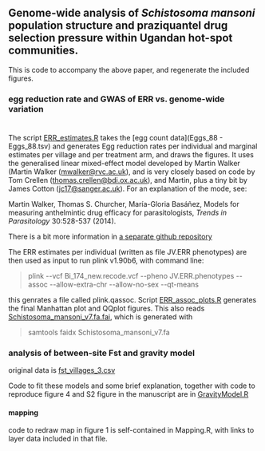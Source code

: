 ## Genome-wide analysis of *Schistosoma mansoni* population structure and praziquantel drug selection pressure within Ugandan hot-spot communities.

This is code to accompany the above paper, and regenerate the included figures.


### egg reduction rate and GWAS of ERR vs. genome-wide variation
#

The script [ERR_estimates.R](ERR_estimates.R) takes the [egg count data](Eggs_88 - Eggs_88.tsv) and generates Egg reduction rates per individual and marginal estimates per village and per treatment arm, and draws the figures. It uses the generalised linear mixed-effect model developed by Martin Walker (Martin Walker (mwalker@rvc.ac.uk), and is very closely based on code by Tom Crellen (thomas.crellen@bdi.ox.ac.uk), and Martin, plus a tiny bit by James Cotton (jc17@sanger.ac.uk). For an explanation of the mode, see:

Martin Walker, Thomas S. Churcher, María-Gloria Basáñez,
Models for measuring anthelmintic drug efficacy for parasitologists,
*Trends in Parasitology* 30:528-537 (2014).

 There is a bit more information in [a separate github repository](https://github.com/jacotton/ERR_mixed_model)

The ERR estimates per individual (written as file JV.ERR phenotypes) are then used as input to run plink v1.90b6, with command line:

> plink --vcf Bi_174_new.recode.vcf --pheno JV.ERR.phenotypes --assoc --allow-extra-chr --allow-no-sex --qt-means

this genrates a file called plink.qassoc. Script [ERR_assoc_plots.R](ERR_assoc_plots.R) generates the final Manhattan plot and QQplot figures.
This also reads [Schistosoma_mansoni_v7.fa.fai](Schistosoma_mansoni_v7.fa.fai), which is generated with 

> samtools faidx Schistosoma_mansoni_v7.fa

### analysis of between-site Fst and gravity model

original data is [fst_villages_3.csv](fst_villages_3.csv)

Code to fit these models and some brief explanation, together with code to reproduce figure 4 and S2 figure in the manuscript are in [GravityModel.R](GravityModel.R)

#### mapping

code to redraw map in figure 1 is self-contained in Mapping.R, with links to layer data included in that file.
